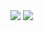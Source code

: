 <img src="https://capsule-render.vercel.app/api?type=cylinder&color=0:6CC5D9,100:CEECF2&height=300&section=header&text=Welcome%20&fontSize=50" />
<img src="https://capsule-render.vercel.app/api?type=transparent&color=auto&height=300&section=header&text=hyewon's%20gitHub&fontSize=90" />
